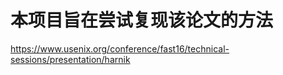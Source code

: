 # 本项目旨在尝试复现该论文的方法

https://www.usenix.org/conference/fast16/technical-sessions/presentation/harnik

